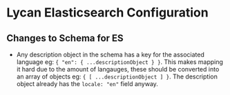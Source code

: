 # Lycan Elasticsearch Configuration

## Changes to Schema for ES

 - Any description object in the schema has a key for the associated language eg: `{ "en": { ...descriptionObject } }`. This makes mapping it hard due to the amount of langauges, these should be converted into an array of objects eg: `{ [ ...descriptionObject ] }`. The description object already has the `locale: "en"` field anyway.

